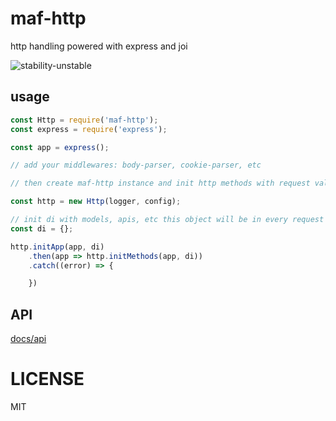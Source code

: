 # maf-http

http handling powered with express and joi

![stability-unstable](https://img.shields.io/badge/stability-unstable-yellow.svg)

## usage

```js
const Http = require('maf-http');
const express = require('express');

const app = express();

// add your middlewares: body-parser, cookie-parser, etc

// then create maf-http instance and init http methods with request validation

const http = new Http(logger, config);

// init di with models, apis, etc this object will be in every request object
const di = {};

http.initApp(app, di)
    .then(app => http.initMethods(app, di))
    .catch((error) => {

    })

```

## API

[docs/api](docs/api.md)

# LICENSE

MIT
